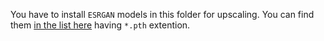 You have to install `ESRGAN` models in this folder for upscaling.
You can find them [in the list here][ref-models] having `*.pth` extention.

[ref-models]: https://upscale.wiki/wiki/Model_Database

